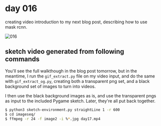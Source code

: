 # day 016

creating video introduction to my next blog post, describing how to use mask rcnn.

![016](https://github.com/burningion/daily-sketches/raw/master/016/images/00189.jpg)


## sketch video generated from following commands

You'll see the full walkthough in the blog post tomorrow, but in the meantime, I run the `gif_extract.py` file on my video input, and do the same with `gif_extract_og.py`, creating both a transparent png set, and a black background set of images to turn into videos.

I then use the black background images as is, and use the transparent pngs as input to the included Pygame sketch. Later, they're all put back together.

```bash
$ python3 sketch-environment.py straightLine 1 -r 600
$ cd imageseq/
$ ffmpeg -r 24 -f image2 -i %*.jpg day17.mp4
```
